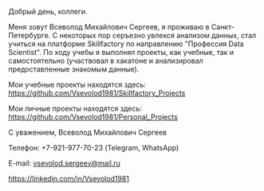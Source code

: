 Добрый день, коллеги.

Меня зовут Всеволод Михайлович Сергеев, я проживаю в Санкт-Петербурге. С некоторых пор серъезно увлекся анализом данных, стал учиться на платформе Skillfactory по направлению "Профессия Data Scientist". По ходу учебы я выполнял проекты, как учебные, так и самостоятельно (участвовал в хакатоне и анализировал предоставленные знакомым данные).

Мои учебные проекты находятся здесь:
https://github.com/Vsevolod1981/Skillfactory_Projects

Мои личные проекты находятся здесь:
https://github.com/Vsevolod1981/Personal_Projects

С уважением,
Всеволод Михайлович Сергеев

Телефон: +7-921-977-70-23 (Telegram, WhatsApp)

E-mail: vsevolod.sergeev@mail.ru

https://linkedin.com/in/Vsevolod1981
